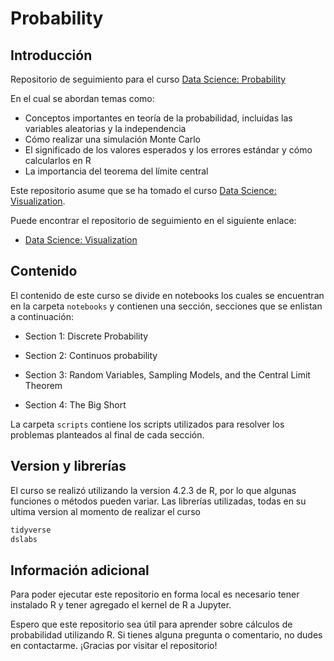 # Probability

## Introducción
Repositorio de seguimiento para el curso [Data Science: Probability](https://learning.edx.org/course/course-v1:HarvardX+PH125.3x+1T2022/home)

En el cual se abordan temas como:

- Conceptos importantes en teoría de la probabilidad, incluidas las variables aleatorias y la independencia
- Cómo realizar una simulación Monte Carlo
- El significado de los valores esperados y los errores estándar y cómo calcularlos en R
- La importancia del teorema del límite central

Este repositorio asume que se ha tomado el curso [Data Science: Visualization](https://learning.edx.org/course/course-v1:HarvardX+PH125.2x+1T2023/home).

Puede encontrar el repositorio de seguimiento en el siguiente enlace:

- [Data Science: Visualization](https://github.com/RaymundoSGlz/Data-Visualization)

## Contenido
El contenido de este curso se divide en notebooks los cuales se encuentran en la carpeta `notebooks` y contienen una sección, secciones que se enlistan a continuación:

- Section 1: Discrete Probability

- Section 2: Continuos probability

- Section 3: Random Variables, Sampling Models, and the Central Limit Theorem

- Section 4: The Big Short

La carpeta `scripts` contiene los scripts utilizados para resolver los problemas planteados al final de cada sección.

## Version y librerías
El curso se realizó utilizando la version 4.2.3 de R, por lo que algunas funciones o métodos pueden variar.
Las librerías utilizadas, todas en su ultima version al momento de realizar el curso

```r
tidyverse
dslabs
```

## Información adicional
Para poder ejecutar este repositorio en forma local es necesario tener instalado R y tener agregado el kernel de R a Jupyter. 

Espero que este repositorio sea útil para aprender sobre cálculos de probabilidad utilizando R. Si tienes alguna pregunta o comentario, no dudes en contactarme. ¡Gracias por visitar el repositorio!